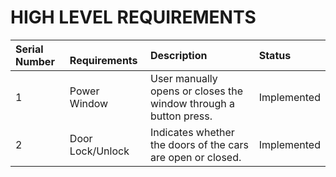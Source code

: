 # HIGH LEVEL REQUIREMENTS
|**Serial Number**|` `**Requirements** |**Description**|**Status**|
| :- | :- | :- | :- |
|1|<p>Power Window</p><p></p>|User manually opens or closes the window through a button press.|Implemented|
|2|Door Lock/Unlock|Indicates whether the doors of the cars are open or closed.|Implemented|

